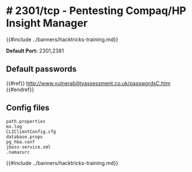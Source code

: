 # # 2301/tcp - Pentesting Compaq/HP Insight Manager

{{#include ../banners/hacktricks-training.md}}

**Default Port:** 2301,2381

## Default passwords


{{#ref}}
http://www.vulnerabilityassessment.co.uk/passwordsC.htm
{{#endref}}

## Config files

```text
path.properties
mx.log
CLIClientConfig.cfg
database.props
pg_hba.conf
jboss-service.xml
.namazurc
```

{{#include ../banners/hacktricks-training.md}}
